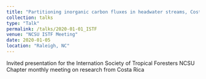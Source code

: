 ```yaml
---
title: "Partitioning inorganic carbon fluxes in headwater streams, Costa Rica"
collection: talks
type: "Talk"
permalink: /talks/2020-01-01_ISTF
venue: "NCSU ISTF Meeting"
date: 2020-01-05
location: "Raleigh, NC"
---
```


Invited presentation for the Internation Society of Tropical Foresters NCSU Chapter monthly meeting on research from Costa Rica
